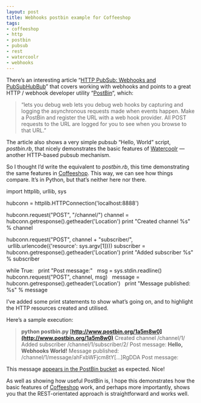 ```yaml
---
layout: post
title: Webhooks postbin example for Coffeeshop
tags:
- coffeeshop
- http
- postbin
- pubsub
- rest
- watercoolr
- webhooks
---
```



There’s an interesting article “[HTTP PubSub: Webhooks and PubSubHubBub](http://www.igvita.com/2009/06/29/http-pubsub-webhooks-pubsubhubbub/)” that covers working with webhooks and points to a great HTTP / webhook developer utility “[PostBin](http://www.postbin.org)“, which:

> “lets you debug web lets you debug web hooks by capturing and logging the asynchronous requests made when events happen. Make a PostBin and register the URL with a web hook provider. All POST requests to the URL are logged for you to see when you browse to that URL.”

The article also shows a very simple pubsub “Hello, World” script, *postbin.rb*, that nicely demonstrates the basic features of [Watercoolr](http://watercoolr.nuklei.com/) — another HTTP-based pubsub mechanism.

So I thought I’d write the equivalent to *postbin.rb*, this time demonstrating the same features in [Coffeeshop](http://wiki.github.com/qmacro/coffeeshop). This way, we can see how things compare. It’s in Python, but that’s neither here nor there.

import httplib, urllib, sys

hubconn = httplib.HTTPConnection('localhost:8888')

hubconn.request("POST", "/channel/") channel = hubconn.getresponse().getheader('Location') print "Created channel %s" % channel

hubconn.request("POST", channel + "subscriber/",  urllib.urlencode({'resource': sys.argv[1]})) subscriber = hubconn.getresponse().getheader('Location') print "Added subscriber %s" % subscriber

while True:   print "Post message:"   msg = sys.stdin.readline()   hubconn.request("POST", channel, msg)   message = hubconn.getresponse().getheader('Location')   print "Message published: %s" % message

I’ve added some print statements to show what’s going on, and to highlight the HTTP resources created and utilised.

Here’s a sample execution:

> **python postbin.py [http://www.postbin.org/1a5m8w0](http://www.postbin.org/1a5m8w0)** Created channel /channel/1/ Added subscriber /channel/1/subscriber/2/ Post message: **Hello, Webhooks World!** Message published: /channel/1/message/ahFxbWFjcm8tY[...]RgDDA Post message:

This message [appears in the PostBin bucket](http://www.postbin.org/1a5m8w0) as expected. Nice!

As well as showing how useful PostBin is, I hope this demonstrates how the basic features of [Coffeeshop](http://wiki.github.com/qmacro/coffeeshop) work, and perhaps more importantly, shows you that the REST-orientated approach is straightforward and works well.



